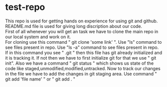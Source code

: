 # test-repo
This repo is used for getting hands on experience for using git and github.
<br>
README.md file is used for giving long discription about our code.<br>
First of all whenever you will get an task we have to clone the main repo in our local system and work on it.<br>
For cloning use this command " git clone 'some link' ".
Use "ls" command to see files present in repo.
Use "ls -a" command to see files present in repo. If in this command you see " .git " then this file has git already initialized and it is tracking it.
If not then we have to first initialize git for that we use " git init". Also we have a command " git status " which shows us state of the code like staged,unmodified,modified,untracked.
Now to track our changes in the file we have to add the changes in git staging area. Use command " git add 'file name' " or " git add . "

